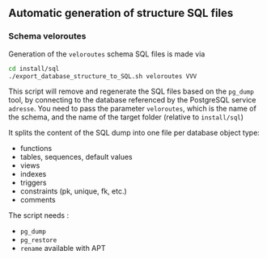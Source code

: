 ## Automatic generation of structure SQL files

### Schema veloroutes

Generation of the `veloroutes` schema SQL files is made via

```bash
cd install/sql
./export_database_structure_to_SQL.sh veloroutes VVV
```

This script will remove and regenerate the SQL files based on the `pg_dump` tool, by connecting to the database referenced by the PostgreSQL service `adresse`. You need to pass the parameter `veloroutes`, which is the name of the schema, and the name of the target folder (relative to `install/sql`)

It splits the content of the SQL dump into one file per database object type:

* functions
* tables, sequences, default values
* views
* indexes
* triggers
* constraints (pk, unique, fk, etc.)
* comments

The script needs :
* `pg_dump`
* `pg_restore`
* `rename` available with APT
